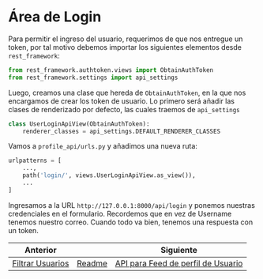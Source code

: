 # Área de Login

Para permitir el ingreso del usuario, requerimos de que nos entregue un token, por tal motivo debemos importar los siguientes elementos desde `rest_framework`:

```py
from rest_framework.authtoken.views import ObtainAuthToken
from rest_framework.settings import api_settings
```

Luego, creamos una clase que hereda de `ObtainAuthToken`, en la que nos encargamos de crear los token de usuario. Lo primero será añadir las clases de renderizado por defecto, las cuales traemos de `api_settings`

```py
class UserLoginApiView(ObtainAuthToken):
    renderer_classes = api_settings.DEFAULT_RENDERER_CLASSES
```

Vamos a `profile_api/urls.py` y añadimos una nueva ruta:

```py
urlpatterns = [
    ...,
    path('login/', views.UserLoginApiView.as_view()),
    ...
]
```

Ingresamos a la URL `http://127.0.0.1:8000/api/login` y ponemos nuestras credenciales en el formulario. Recordemos que en vez de Username tenemos nuestro correo. Cuando todo va bien, tenemos una respuesta con un token.

| Anterior |                        | Siguiente                                   |
| -------- | ---------------------- | ------------------------------------------- |
| [Filtrar Usuarios](24_Filtrar_Usuarios.md) | [Readme](../README.md) | [API para Feed de perfil de Usuario](26_API_Feed_Perfil_Usuario.md) |
